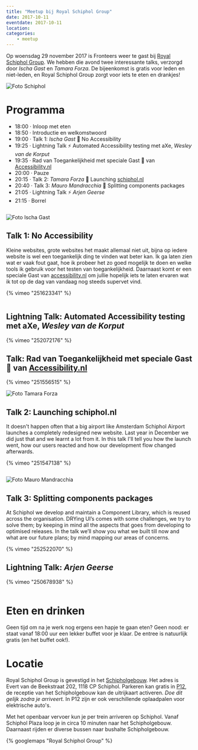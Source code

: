 ```yaml
---
title: "Meetup bij Royal Schiphol Group"
date: 2017-10-11
eventdate: 2017-10-11
location: 
categories: 
    - meetup
---
```

Op woensdag 29 november 2017 is Fronteers weer te gast bij [Royal Schiphol Group](https://www.schiphol.nl). We hebben die avond twee interessante talks, verzorgd door *Ischa Gast* en *Tamara Forza*. De bijeenkomst is gratis voor leden en niet-leden, en Royal Schiphol Group zorgt voor iets te eten en drankjes!

![Foto Schiphol](https://fronteers.nl/_img/bijeenkomsten/schiphol/schiphol-take-off-full.jpg)

# Programma

* 18:00 · Inloop met eten
* 18:50 · Introductie en welkomstwoord
* 19:00 · Talk 1: *Ischa Gast* 💬 No Accessibility
* 19:25 · Lightning Talk ⚡️  Automated Accessibility testing met aXe, *Wesley van de Korput*
* 19:35 · Rad van Toegankelijkheid met speciale Gast 👤 van [Accessibility.nl](https://www.accessibility.nl)
* 20:00 · Pauze
* 20:15 · Talk 2: *Tamara Forza* 💬 Launching [schiphol.nl](https://www.schiphol.nl/)
* 20:40 · Talk 3: *Mauro Mandracchia* 💬 Splitting components packages
* 21:05 · Lightning Talk ⚡️ *Arjen Geerse*
* 21:15 · Borrel

```

```

![Foto Ischa Gast](https://fronteers.nl/_img/bijeenkomsten/schiphol/ischagast.jpg)

## Talk 1: No Accessibility

Kleine websites, grote websites het maakt allemaal niet uit, bijna op iedere website is wel een toegankelijk ding te vinden wat beter kan. Ik ga laten zien wat er vaak fout gaat, hoe ik probeer het zo goed mogelijk te doen en welke tools ik gebruik voor het testen van toegankelijkheid. Daarnaast komt er een speciale Gast van [accessibility.nl](https://www.accessibility.nl) om jullie hopelijk iets te laten ervaren wat ik tot op de dag van vandaag nog steeds supervet vind.

{% vimeo "251623341" %}

```

```

## Lightning Talk: Automated Accessibility testing met aXe, *Wesley van de Korput*

{% vimeo "252072176" %}

## Talk: Rad van Toegankelijkheid met speciale Gast 👤 van [Accessibility.nl](https://www.accessibility.nl)

{% vimeo "251556515" %}

![Foto Tamara Forza](https://fronteers.nl/_img/bijeenkomsten/schiphol/tamara.jpg)

## Talk 2: Launching schiphol.nl

It doesn't happen often that a big airport like Amsterdam Schiphol Airport launches a completely redesigned new website. Last year in December we did just that and we learnt a lot from it. In this talk I'll tell you how the launch went, how our users reacted and how our development flow changed afterwards.

{% vimeo "251547138" %}

```

```

![Foto Mauro Mandracchia](https://fronteers.nl/_img/bijeenkomsten/schiphol/mauro.jpg)

## Talk 3: Splitting components packages

At Schiphol we develop and maintain a Component Library, which is reused across the organisation.
DRYing UI’s comes with some challenges, we try to solve them; by keeping in mind all the aspects that goes from developing to optimised releases.
In the talk we’ll show you what we built till now and what are our future plans; by mind mapping our areas of concerns.

{% vimeo "252522070" %}

## Lightning Talk: *Arjen Geerse*

{% vimeo "250678938" %}

```

```

# Eten en drinken

Geen tijd om na je werk nog ergens een hapje te gaan eten? Geen nood: er staat vanaf 18:00 uur een lekker buffet voor je klaar. De entree is natuurlijk gratis (en het buffet ook!).

# Locatie

Royal Schiphol Group is gevestigd in het [Schipholgebouw](https://nl.wikipedia.org/wiki/Schipholgebouw). Het adres is Evert van de Beekstraat 202, 1118 CP Schiphol. Parkeren kan gratis in [P12](https://www.google.nl/maps/place/Schiphol+P12+Personeel/@52.3049041,4.7495429,17z/data=!4m8!1m2!3m1!2sSchiphol+P12+Personeel!3m4!1s0x0:0xeb4ec5ebb30c4d19!8m2!3d52.304707!4d4.7516922), de receptie van het Schipholgebouw kan de uitrijkaart activeren. *Doe dit gelijk zodra je arriveert.* In P12 zijn er ook verschillende oplaadpalen voor elektrische auto's.

Met het openbaar vervoer kun je per trein arriveren op Schiphol. Vanaf Schiphol Plaza loop je in circa 10 minuten naar het Schipholgebouw. Daarnaast rijden er diverse bussen naar bushalte Schipholgebouw.

{% googlemaps "Royal Schiphol Group" %}



